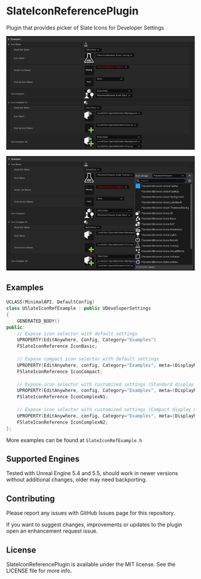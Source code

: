 # SlateIconReferencePlugin

Plugin that provides picker of Slate Icons for Developer Settings

![](Images/SIR-Sample.png)

![](Images/SIR-SampleMenu.png)

## Examples

```c++
UCLASS(MinimalAPI, DefaultConfig)
class USlateIconRefExample : public UDeveloperSettings
{
	GENERATED_BODY()
public:
	// Expose icon selector with default settings
	UPROPERTY(EditAnywhere, Config, Category="Examples")
	FSlateIconReference IconBasic;
	
	// Expose compact icon selector with default settings
	UPROPERTY(EditAnywhere, config, Category="Examples", meta=(DisplayMode=Compact))
	FSlateIconReference IconCompact;
	
	// Expose icon selector with customized settings (Standard display without Small Icon selector)
	UPROPERTY(EditAnywhere, config, Category="Examples", meta=(DisplayMode="Default,NoSmall"))
	FSlateIconReference IconComplexN1;
	
	// Expose icon selector with customized settings (Compact display with Icon and Overlay selector)
	UPROPERTY(EditAnywhere, config, Category="Examples", meta=(DisplayMode="Compact,WithIcon,WithOverlay"))
	FSlateIconReference IconComplexN2;
};
```

More examples can be found at `SlateIconRefExample.h`

## Supported Engines

Tested with Unreal Engine 5.4 and 5.5, should work in newer versions without additional changes, older may need backporting.

## Contributing

Please report any issues with GitHub Issues page for this repository.

If you want to suggest changes, improvements or updates to the plugin open an enhancement request issue.

## License

SlateIconReferencePlugin is available under the MIT license. See the LICENSE file for more info.

